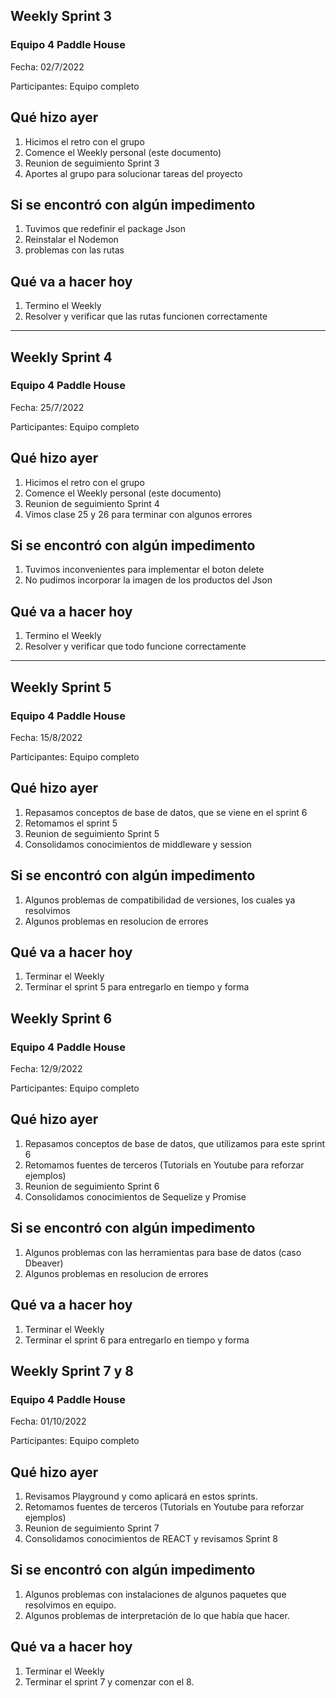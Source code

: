 ## Weekly Sprint 3 ##

### Equipo 4 Paddle House ###

Fecha: 02/7/2022

Participantes: Equipo completo

## Qué hizo ayer ##

1. Hicimos el retro con el grupo
2. Comence el Weekly personal (este documento)
3. Reunion de seguimiento Sprint 3
4. Aportes al grupo para solucionar tareas del proyecto


## Si se encontró con algún impedimento ##

1. Tuvimos que redefinir el package Json
2. Reinstalar el Nodemon 
3. problemas con las rutas


## Qué va a hacer hoy ##
1. Termino el Weekly
2. Resolver y verificar que las rutas funcionen correctamente

------------------------------------------------------------------


## Weekly Sprint 4 ##

### Equipo 4 Paddle House ###

Fecha: 25/7/2022

Participantes: Equipo completo

## Qué hizo ayer ##

1. Hicimos el retro con el grupo
2. Comence el Weekly personal (este documento)
3. Reunion de seguimiento Sprint 4
4. Vimos clase 25 y 26 para terminar con algunos errores


## Si se encontró con algún impedimento ##

1. Tuvimos inconvenientes para implementar el boton delete
2. No pudimos incorporar la imagen de los productos del Json


## Qué va a hacer hoy ##
1. Termino el Weekly
2. Resolver y verificar que todo funcione correctamente

------------------------------------------------------------------


## Weekly Sprint 5 ##

### Equipo 4 Paddle House ###

Fecha: 15/8/2022

Participantes: Equipo completo

## Qué hizo ayer ##

1. Repasamos conceptos de base de datos, que se viene en el sprint 6
2. Retomamos el sprint 5
3. Reunion de seguimiento Sprint 5
4. Consolidamos conocimientos de middleware y session


## Si se encontró con algún impedimento ##

1. Algunos problemas de compatibilidad de versiones, los cuales ya resolvimos
2. Algunos problemas en resolucion de errores


## Qué va a hacer hoy ##
1. Terminar el Weekly
2. Terminar el sprint 5 para entregarlo en tiempo y forma 

## Weekly Sprint 6 ##

### Equipo 4 Paddle House ###

Fecha: 12/9/2022

Participantes: Equipo completo

## Qué hizo ayer ##

1. Repasamos conceptos de base de datos, que utilizamos para este sprint 6
2. Retomamos fuentes de terceros (Tutorials en Youtube para reforzar ejemplos)
3. Reunion de seguimiento Sprint 6
4. Consolidamos conocimientos de Sequelize y Promise


## Si se encontró con algún impedimento ##

1. Algunos problemas con las herramientas para base de datos (caso Dbeaver)
2. Algunos problemas en resolucion de errores


## Qué va a hacer hoy ##
1. Terminar el Weekly
2. Terminar el sprint 6 para entregarlo en tiempo y forma 

## Weekly Sprint 7 y 8 ##

### Equipo 4 Paddle House ###

Fecha: 01/10/2022

Participantes: Equipo completo

## Qué hizo ayer ##

1. Revisamos Playground y como aplicará en estos sprints.
2. Retomamos fuentes de terceros (Tutorials en Youtube para reforzar ejemplos)
3. Reunion de seguimiento Sprint 7
4. Consolidamos conocimientos de REACT y revisamos Sprint 8


## Si se encontró con algún impedimento ##

1. Algunos problemas con instalaciones de algunos paquetes que resolvimos en equipo.
2. Algunos problemas de interpretación de lo que había que hacer.


## Qué va a hacer hoy ##
1. Terminar el Weekly
2. Terminar el sprint 7 y comenzar con el 8.
 

